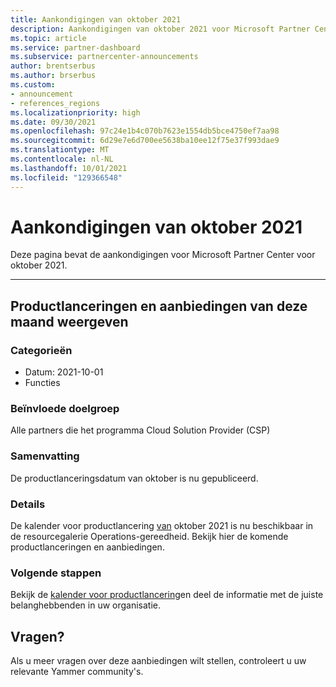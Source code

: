 ```yaml
---
title: Aankondigingen van oktober 2021
description: Aankondigingen van oktober 2021 voor Microsoft Partner Center nieuwe mogelijkheden, promoties, aanbiedingen, markten of wijzigingen in bestaande aanbiedingen.
ms.topic: article
ms.service: partner-dashboard
ms.subservice: partnercenter-announcements
author: brentserbus
ms.author: brserbus
ms.custom:
- announcement
- references_regions
ms.localizationpriority: high
ms.date: 09/30/2021
ms.openlocfilehash: 97c24e1b4c070b7623e1554db5bce4750ef7aa98
ms.sourcegitcommit: 6d29e7e6d700ee5638ba10ee12f75e37f993dae9
ms.translationtype: MT
ms.contentlocale: nl-NL
ms.lasthandoff: 10/01/2021
ms.locfileid: "129366548"
---
```

# <a name="october-2021-announcements"></a>Aankondigingen van oktober 2021

Deze pagina bevat de aankondigingen voor Microsoft Partner Center voor oktober 2021.
________________
## <a name="view-this-months-product-launches-and-offers"></a><a name="1"></a>Productlanceringen en aanbiedingen van deze maand weergeven

### <a name="categories"></a>Categorieën

- Datum: 2021-10-01
- Functies

### <a name="impacted-audience"></a>Beïnvloede doelgroep

Alle partners die het programma Cloud Solution Provider (CSP)

### <a name="summary"></a>Samenvatting

De productlanceringsdatum van oktober is nu gepubliceerd.

### <a name="details"></a>Details

De kalender voor productlancering [van](https://partner.microsoft.com/resources/collection/product-launch-calendar-collection#/) oktober 2021 is nu beschikbaar in de resourcegalerie Operations-gereedheid. Bekijk hier de komende productlanceringen en aanbiedingen.

### <a name="next-steps"></a>Volgende stappen

Bekijk de [kalender voor productlancering](https://partner.microsoft.com/resources/collection/product-launch-calendar-collection#/)en deel de informatie met de juiste belanghebbenden in uw organisatie.  

## <a name="questions"></a>Vragen?
Als u meer vragen over deze aanbiedingen wilt stellen, controleert u uw relevante Yammer community's.